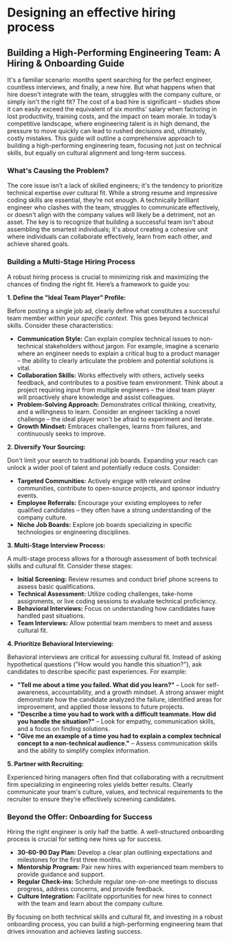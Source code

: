 # Designing an effective hiring process

## Building a High-Performing Engineering Team: A Hiring & Onboarding Guide

It's a familiar scenario: months spent searching for the perfect engineer, countless interviews, and finally, a new hire. But what happens when that hire doesn't integrate with the team, struggles with the company culture, or simply isn't the right fit? The cost of a bad hire is significant – studies show it can easily exceed the equivalent of six months' salary when factoring in lost productivity, training costs, and the impact on team morale. In today’s competitive landscape, where engineering talent is in high demand, the pressure to move quickly can lead to rushed decisions and, ultimately, costly mistakes. This guide will outline a comprehensive approach to building a high-performing engineering team, focusing not just on technical skills, but equally on cultural alignment and long-term success.

### What's Causing the Problem?

The core issue isn’t a lack of skilled engineers; it's the tendency to prioritize technical expertise *over* cultural fit. While a strong resume and impressive coding skills are essential, they’re not enough. A technically brilliant engineer who clashes with the team, struggles to communicate effectively, or doesn't align with the company values will likely be a detriment, not an asset. The key is to recognize that building a successful team isn't about assembling the smartest individuals; it's about creating a cohesive unit where individuals can collaborate effectively, learn from each other, and achieve shared goals.

### Building a Multi-Stage Hiring Process

A robust hiring process is crucial to minimizing risk and maximizing the chances of finding the right fit. Here’s a framework to guide you:

**1. Define the "Ideal Team Player" Profile:**

Before posting a single job ad, clearly define what constitutes a successful team member *within your specific context*.  This goes beyond technical skills. Consider these characteristics:

*   **Communication Style:**  Can explain complex technical issues to non-technical stakeholders without jargon. For example, imagine a scenario where an engineer needs to explain a critical bug to a product manager – the ability to clearly articulate the problem and potential solutions is vital.
*   **Collaboration Skills:** Works effectively with others, actively seeks feedback, and contributes to a positive team environment. Think about a project requiring input from multiple engineers – the ideal team player will proactively share knowledge and assist colleagues.
*   **Problem-Solving Approach:** Demonstrates critical thinking, creativity, and a willingness to learn. Consider an engineer tackling a novel challenge – the ideal player won't be afraid to experiment and iterate.
*   **Growth Mindset:**  Embraces challenges, learns from failures, and continuously seeks to improve.

**2. Diversify Your Sourcing:**

Don't limit your search to traditional job boards. Expanding your reach can unlock a wider pool of talent and potentially reduce costs. Consider:

*   **Targeted Communities:** Actively engage with relevant online communities, contribute to open-source projects, and sponsor industry events. 
*   **Employee Referrals:** Encourage your existing employees to refer qualified candidates – they often have a strong understanding of the company culture.
*   **Niche Job Boards:** Explore job boards specializing in specific technologies or engineering disciplines.

**3. Multi-Stage Interview Process:**

A multi-stage process allows for a thorough assessment of both technical skills and cultural fit. Consider these stages:

*   **Initial Screening:** Review resumes and conduct brief phone screens to assess basic qualifications.
*   **Technical Assessment:** Utilize coding challenges, take-home assignments, or live coding sessions to evaluate technical proficiency.
*   **Behavioral Interviews:** Focus on understanding how candidates have handled past situations.
*   **Team Interviews:** Allow potential team members to meet and assess cultural fit.

**4. Prioritize Behavioral Interviewing:**

Behavioral interviews are critical for assessing cultural fit.  Instead of asking hypothetical questions ("How would you handle this situation?"), ask candidates to describe specific past experiences. For example:

*   **"Tell me about a time you failed. What did you learn?"** – Look for self-awareness, accountability, and a growth mindset.  A strong answer might demonstrate how the candidate analyzed the failure, identified areas for improvement, and applied those lessons to future projects.
*   **"Describe a time you had to work with a difficult teammate. How did you handle the situation?"** – Look for empathy, communication skills, and a focus on finding solutions. 
*   **"Give me an example of a time you had to explain a complex technical concept to a non-technical audience."** – Assess communication skills and the ability to simplify complex information.

**5. Partner with Recruiting:**

Experienced hiring managers often find that collaborating with a recruitment firm specializing in engineering roles yields better results. Clearly communicate your team's culture, values, and technical requirements to the recruiter to ensure they’re effectively screening candidates.

### Beyond the Offer: Onboarding for Success

Hiring the right engineer is only half the battle.  A well-structured onboarding process is crucial for setting new hires up for success.

*   **30-60-90 Day Plan:** Develop a clear plan outlining expectations and milestones for the first three months.
*   **Mentorship Program:** Pair new hires with experienced team members to provide guidance and support.
*   **Regular Check-ins:** Schedule regular one-on-one meetings to discuss progress, address concerns, and provide feedback.
*   **Culture Integration:**  Facilitate opportunities for new hires to connect with the team and learn about the company culture.



By focusing on both technical skills and cultural fit, and investing in a robust onboarding process, you can build a high-performing engineering team that drives innovation and achieves lasting success.